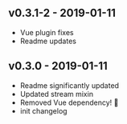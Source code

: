 ## v0.3.1-2 - 2019-01-11
- Vue plugin fixes
- Readme updates

## v0.3.0 - 2019-01-11
- Readme significantly updated
- Updated stream mixin
- Removed Vue dependency! 🎉
- init changelog